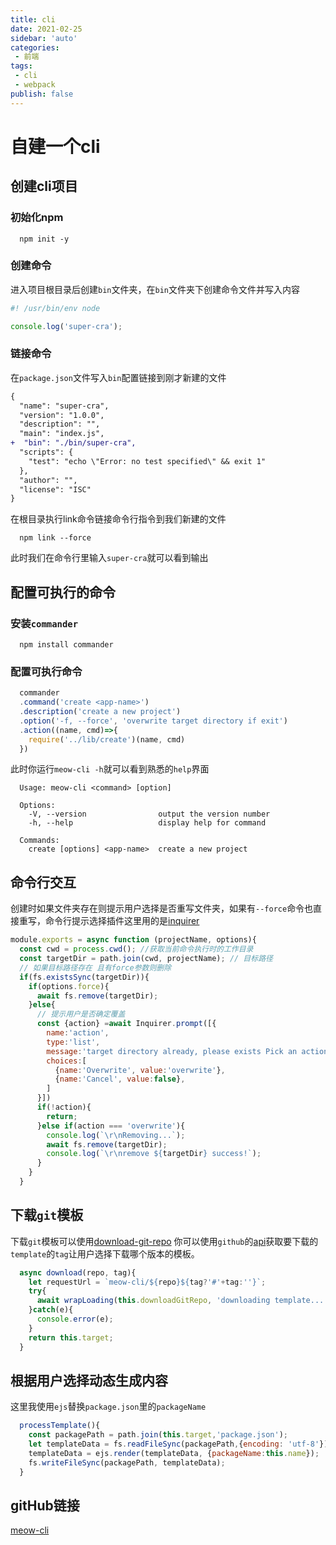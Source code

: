 ```yaml
---
title: cli
date: 2021-02-25
sidebar: 'auto'
categories:
 - 前端
tags:
 - cli
 - webpack
publish: false
---
```


# 自建一个cli

## 创建cli项目

### 初始化npm
```shell
  npm init -y
```
### 创建命令
进入项目根目录后创建`bin`文件夹，在`bin`文件夹下创建命令文件并写入内容
```javascript
#! /usr/bin/env node

console.log('super-cra');
```

### 链接命令
在`package.json`文件写入`bin`配置链接到刚才新建的文件
```diff
{
  "name": "super-cra",
  "version": "1.0.0",
  "description": "",
  "main": "index.js",
+  "bin": "./bin/super-cra",
  "scripts": {
    "test": "echo \"Error: no test specified\" && exit 1"
  },
  "author": "",
  "license": "ISC"
}

```

在根目录执行link命令链接命令行指令到我们新建的文件
```shell
  npm link --force
```
此时我们在命令行里输入`super-cra`就可以看到输出

## 配置可执行的命令
### 安装`commander`
```shell
  npm install commander
```
### 配置可执行命令
```javascript
  commander
  .command('create <app-name>')
  .description('create a new project')
  .option('-f, --force', 'overwrite target directory if exit')
  .action((name, cmd)=>{
    require('../lib/create')(name, cmd)
  })
```
此时你运行`meow-cli -h`就可以看到熟悉的`help`界面
```text
  Usage: meow-cli <command> [option]

  Options:
    -V, --version                output the version number
    -h, --help                   display help for command

  Commands:
    create [options] <app-name>  create a new project
```
## 命令行交互
创建时如果文件夹存在则提示用户选择是否重写文件夹，如果有`--force`命令也直接重写，命令行提示选择插件这里用的是[inquirer](https://github.com/SBoudrias/Inquirer.js)
```javascript
module.exports = async function (projectName, options){
  const cwd = process.cwd(); //获取当前命令执行时的工作目录
  const targetDir = path.join(cwd, projectName); // 目标路径
  // 如果目标路径存在 且有force参数则删除
  if(fs.existsSync(targetDir)){
    if(options.force){
      await fs.remove(targetDir);
    }else{
      // 提示用户是否确定覆盖
      const {action} =await Inquirer.prompt([{
        name:'action',
        type:'list',
        message:'target directory already, please exists Pick an action.',
        choices:[
          {name:'Overwrite', value:'overwrite'},
          {name:'Cancel', value:false},
        ]
      }])
      if(!action){
        return;
      }else if(action === 'overwrite'){
        console.log(`\r\nRemoving...`);
        await fs.remove(targetDir);
        console.log(`\r\nremove ${targetDir} success!`);
      }
    }
  }
```
## 下载`git`模板
下载`git`模板可以使用[download-git-repo](https://www.npmjs.com/package/download-git-repo)
你可以使用`github`的[api](https://api.github.com/)获取要下载的`template`的`tag`让用户选择下载哪个版本的模板。
```javascript
  async download(repo, tag){
    let requestUrl = `meow-cli/${repo}${tag?'#'+tag:''}`;
    try{
      await wrapLoading(this.downloadGitRepo, 'downloading template...', requestUrl, path.resolve(process.cwd(),this.target));
    }catch(e){
      console.error(e);
    }
    return this.target;
  }

```
## 根据用户选择动态生成内容
这里我使用`ejs`替换`package.json`里的`packageName`
```javascript
  processTemplate(){
    const packagePath = path.join(this.target,'package.json');
    let templateData = fs.readFileSync(packagePath,{encoding: 'utf-8'});
    templateData = ejs.render(templateData, {packageName:this.name});
    fs.writeFileSync(packagePath, templateData);
  }
```

## gitHub链接 

[meow-cli](https://github.com/Juliazlj/meow-cli)